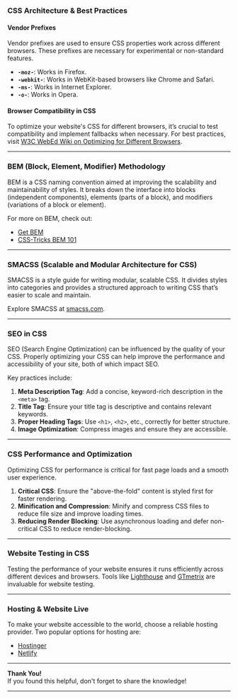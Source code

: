 ### **CSS Architecture & Best Practices**

#### **Vendor Prefixes**

Vendor prefixes are used to ensure CSS properties work across different browsers. These prefixes are necessary for experimental or non-standard features.

- **`-moz-`**: Works in Firefox.
- **`-webkit-`**: Works in WebKit-based browsers like Chrome and Safari.
- **`-ms-`**: Works in Internet Explorer.
- **`-o-`**: Works in Opera.

#### **Browser Compatibility in CSS**

To optimize your website's CSS for different browsers, it’s crucial to test compatibility and implement fallbacks when necessary. For best practices, visit [W3C WebEd Wiki on Optimizing for Different Browsers](https://www.w3.org/community/webed/wiki/Optimizing_content_for_different_browsers:_the_RIGHT_way).

---

### **BEM (Block, Element, Modifier) Methodology**

BEM is a CSS naming convention aimed at improving the scalability and maintainability of styles. It breaks down the interface into blocks (independent components), elements (parts of a block), and modifiers (variations of a block or element).

For more on BEM, check out:
- [Get BEM](https://getbem.com/)
- [CSS-Tricks BEM 101](https://css-tricks.com/bem-101/)

---

### **SMACSS (Scalable and Modular Architecture for CSS)**

SMACSS is a style guide for writing modular, scalable CSS. It divides styles into categories and provides a structured approach to writing CSS that’s easier to scale and maintain.

Explore SMACSS at [smacss.com](http://smacss.com/).

---

### **SEO in CSS**

SEO (Search Engine Optimization) can be influenced by the quality of your CSS. Properly optimizing your CSS can help improve the performance and accessibility of your site, both of which impact SEO.

Key practices include:
1. **Meta Description Tag**: Add a concise, keyword-rich description in the `<meta>` tag.
2. **Title Tag**: Ensure your title tag is descriptive and contains relevant keywords.
3. **Proper Heading Tags**: Use `<h1>`, `<h2>`, etc., correctly for better structure.
4. **Image Optimization**: Compress images and ensure they are accessible.

---

### **CSS Performance and Optimization**

Optimizing CSS for performance is critical for fast page loads and a smooth user experience.

1. **Critical CSS**: Ensure the "above-the-fold" content is styled first for faster rendering.
2. **Minification and Compression**: Minify and compress CSS files to reduce file size and improve loading times.
3. **Reducing Render Blocking**: Use asynchronous loading and defer non-critical CSS to reduce render-blocking.

---

### **Website Testing in CSS**

Testing the performance of your website ensures it runs efficiently across different devices and browsers. Tools like [Lighthouse](https://pagespeed.web.dev/) and [GTmetrix](https://gtmetrix.com/) are invaluable for website testing.

---

### **Hosting & Website Live**

To make your website accessible to the world, choose a reliable hosting provider. Two popular options for hosting are:
- [Hostinger](http://www.hostinger.com/)
- [Netlify](https://www.netlify.com/)

---

**Thank You!**  
If you found this helpful, don't forget to share the knowledge!

---
